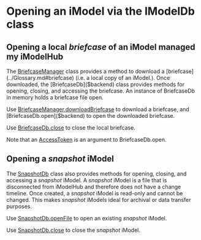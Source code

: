# Opening an iModel via the IModelDb class

## Opening a local *briefcase* of an iModel managed my iModelHub

The [BriefcaseManager]($backend) class provides a method to download a [briefcase](../Glossary.md#briefcase) (i.e. a local copy of an iModel.).
Once downloaded, the [BriefcaseDb]($backend) class provides methods for opening, closing, and accessing the briefcase. An instance of BriefcaseDb in memory holds a briefcase file open.

Use [BriefcaseManager.downloadBriefcase]($backend) to download a briefcase, and [BriefcaseDb.open]($backend) to open the downloaded briefcase.

Use [BriefcaseDb.close]($backend) to close the local briefcase.

Note that an [AccessToken](../common/AccessToken.md) is an argument to BriefcaseDb.open.


## Opening a *snapshot* iModel

The [SnapshotDb]($backend) class also provides methods for opening, closing, and accessing a *snapshot* iModel.
A *snapshot* iModel is a file that is disconnected from iModelHub and therefore does not have a change timeline.
Once created, a *snapshot* iModel is read-only and cannot be changed.
This makes *snapshot* iModels ideal for archival or data transfer purposes.

Use [SnapshotDb.openFile]($backend) to open an existing *snapshot* iModel.

Use [SnapshotDb.close]($backend) to close the *snapshot* iModel.
